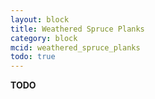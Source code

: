 ```yaml
---
layout: block
title: Weathered Spruce Planks
category: block
mcid: weathered_spruce_planks
todo: true
---
```



**TODO**
